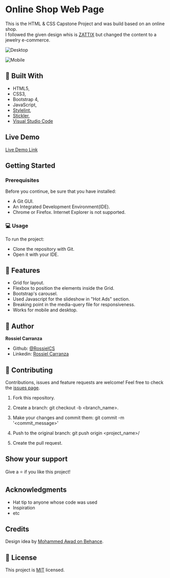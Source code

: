 # Online Shop Web Page
This is the HTML & CSS Capstone Project and was build based on an online shop.   
I followed the given design whis is [ZATTIX](https://www.behance.net/gallery/24796463/ZATTIX) but changed the content to a jewelry e-commerce.
 

![Desktop](https://user-images.githubusercontent.com/60085697/82383088-824ec080-9a03-11ea-8d66-76fd3c1a81da.png)

![Mobile](https://user-images.githubusercontent.com/60085697/82383454-33edf180-9a04-11ea-9d16-368dae362e81.jpg)

## :hammer: Built With

- HTML5,
- CSS3,
- Bootstrap 4,
- JavaScript,
- [Stylelint](https://stylelint.io/),
- [Stickler](https://stickler-ci.com/),
- [Visual Studio Code](https://code.visualstudio.com/)


## Live Demo

[Live Demo Link](https://raw.githack.com/RossielCS/Online-shop-Web-page/RossielCS-patch-1/index.html)


## Getting Started


### Prerequisites
Before you continue, be sure that you have installed:
* A Git GUI.
* An Integrated Development Environment(IDE).
* Chrome or Firefox. Internet Explorer is not supported.

### :computer: Usage
To run the project:  
- Clone the repository with Git.
- Open it with your IDE.

## :gem: Features

- Grid for layout.
- Flexbox to position the elements inside the Grid.
- Bootstrap's carousel.
- Used Javascript for the slideshow in "Hot Ads" section.
- Breaking point in the media-query file for responsiveness.
- Works for mobile and desktop.

## :woman: Author

**Rossiel Carranza**

* Github: [@RossielCS](https://github.com/RossielCS)
* Linkedin: [Rossiel Carranza](https://www.linkedin.com/in/rossiel-carranza/)

## 🤝 Contributing

Contributions, issues and feature requests are welcome!
Feel free to check the [issues page](issues/).

1. Fork this repository.

2. Create a branch: git checkout -b <branch_name>.

3. Make your changes and commit them: git commit -m '<commit_message>'

4. Push to the original branch: git push origin <project_name>/<location>

5. Create the pull request.


## Show your support

Give a ⭐️ if you like this project!

## Acknowledgments

- Hat tip to anyone whose code was used
- Inspiration
- etc

## Credits

Design idea by [Mohammed Awad on Behance](https://www.behance.net/M_Awad).

## 📝 License

This project is [MIT](lic.url) licensed.
